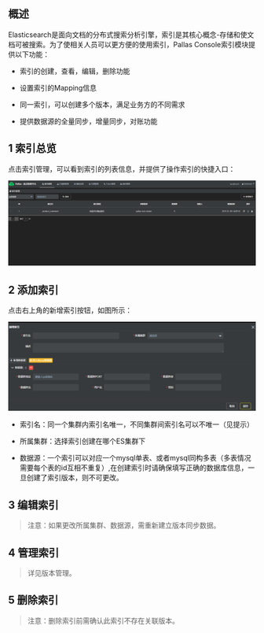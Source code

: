 
## 概述

Elasticsearch是面向文档的分布式搜索分析引擎，索引是其核心概念-存储和使文档可被搜索。为了使相关人员可以更方便的使用索引，Pallas Console索引模块提供以下功能：

- 索引的创建，查看，编辑，删除功能

- 设置索引的Mapping信息

- 同一索引，可以创建多个版本，满足业务方的不同需求

- 提供数据源的全量同步，增量同步，对账功能

## 1 索引总览

点击索引管理，可以看到索引的列表信息，并提供了操作索引的快捷入口：

![](image/indexOverview.jpg)

## 2 添加索引

点击右上角的新增索引按钮，如图所示：

![](image/addIndex.PNG)

  - 索引名：同一个集群内索引名唯一，不同集群间索引名可以不唯一（见提示）

  - 所属集群：选择索引创建在哪个ES集群下
  
  - 数据源：一个索引可以对应一个mysql单表、或者mysql同构多表（多表情况需要每个表的id互相不重复）,在创建索引时请确保填写正确的数据库信息，一旦创建了索引版本，则不可更改。

## 3 编辑索引

> 注意：如果更改所属集群、数据源，需重新建立版本同步数据。

## 4 管理索引

> 详见版本管理。

## 5  删除索引
> 注意：删除索引前需确认此索引不存在关联版本。





